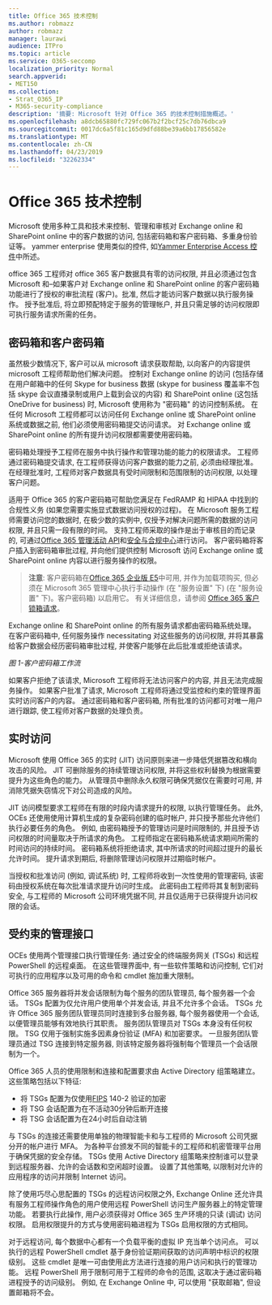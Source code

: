 ```yaml
---
title: Office 365 技术控制
ms.author: robmazz
author: robmazz
manager: laurawi
audience: ITPro
ms.topic: article
ms.service: O365-seccomp
localization_priority: Normal
search.appverid:
- MET150
ms.collection:
- Strat_O365_IP
- M365-security-compliance
description: '摘要: Microsoft 针对 Office 365 的技术控制措施概述。'
ms.openlocfilehash: a8dcb65880fc729fc067b2f2bcf25c7db76dbca9
ms.sourcegitcommit: 0017dc6a5f81c165d9dfd88be39a6bb17856582e
ms.translationtype: MT
ms.contentlocale: zh-CN
ms.lasthandoff: 04/23/2019
ms.locfileid: "32262334"
---
```

# <a name="office-365-technology-controls"></a>Office 365 技术控制 

Microsoft 使用多种工具和技术来控制、管理和审核对 Exchange online 和 SharePoint online 中的客户数据的访问, 包括密码箱和客户密码箱、多重身份验证等。 yammer enterprise 使用类似的控件, 如[Yammer Enterprise Access 控件](office-365-yammer-enterprise-access-controls.md)中所述。

office 365 工程师对 office 365 客户数据具有零的访问权限, 并且必须通过包含 Microsoft 和–如果客户对 Exchange online 和 SharePoint online 的客户密码箱功能进行了授权的审批流程 (客户)。批准, 然后才能访问客户数据以执行服务操作。 授予批准后, 将立即预配特定于服务的管理帐户, 并且只需足够的访问权限即可执行服务请求所需的任务。

## <a name="lockbox-and-customer-lockbox"></a>密码箱和客户密码箱
虽然极少数情况下, 客户可以从 microsoft 请求获取帮助, 以向客户的内容提供 microsoft 工程师帮助他们解决问题。 控制对 Exchange online 的访问 (包括存储在用户邮箱中的任何 Skype for business 数据 (skype for business 覆盖率不包括 skype 会议直播录制或用户上载到会议的内容) 和 SharePoint online (这包括 OneDrive for business) 时, Microsoft 使用称为 "密码箱" 的访问控制系统。 在任何 Microsoft 工程师都可以访问任何 Exchange online 或 SharePoint online 系统或数据之前, 他们必须使用密码箱提交访问请求。 对 Exchange online 或 SharePoint online 的所有提升访问权限都需要使用密码箱。

密码箱处理授予工程师在服务中执行操作和管理功能的能力的权限请求。 工程师通过密码箱提交请求, 在工程师获得访问客户数据的能力之前, 必须由经理批准。 在经理批准时, 工程师对客户数据具有受时间限制和范围限制的访问权限, 以处理客户问题。

适用于 Office 365 的客户密码箱可帮助您满足在 FedRAMP 和 HIPAA 中找到的合规性义务 (如果您需要实施显式数据访问授权的过程)。 在 Microsoft 服务工程师需要访问您的数据时, 在极少数的实例中, 仅授予对解决问题所需的数据的访问权限, 并且只需一段有限的时间。 支持工程师采取的操作是出于审核目的而记录的, 可通过[Office 365 管理活动 API](https://msdn.microsoft.com/library/office/dn707383.aspx)和[安全与合规中心](http://protection.office.com/)进行访问。 客户密码箱将客户插入到密码箱审批过程, 并向他们提供控制 Microsoft 访问 Exchange online 或 SharePoint online 内容以进行服务操作的权限。

>**注意**: 客户密码箱在[Office 365 企业版 E5](https://products.office.com/business/office-365-enterprise-e5-business-software)中可用, 并作为加载项购买, 但必须在 Microsoft 365 管理中心执行手动操作 (在 "服务设置" 下) (在 "服务设置" 下)。客户密码箱) 以启用它。 有关详细信息，请参阅 [Office 365 客户锁箱请求](https://support.office.com/article/Office-365-Customer-Lockbox-Requests-36f9cdd1-e64c-421b-a7e4-4a54d16440a2)。

Exchange online 和 SharePoint online 的所有服务请求都由密码箱系统处理。 在客户密码箱中, 任何服务操作 necessitating 对这些服务的访问权限, 并将其暴露给客户数据会经历密码箱审批过程, 并使客户能够在此后批准或拒绝该请求。
 
*图 1-客户密码箱工作流*

如果客户拒绝了该请求, Microsoft 工程师将无法访问客户的内容, 并且无法完成服务操作。 如果客户批准了请求, Microsoft 工程师将通过受监控和约束的管理界面实时访问客户的内容。 通过密码箱和客户密码箱, 所有批准的访问都可对唯一用户进行跟踪, 使工程师对客户数据的处理负责。

## <a name="just-in-time-access"></a>实时访问
Microsoft 使用 Office 365 的实时 (JIT) 访问原则来进一步降低凭据篡改和横向攻击的风险。 JIT 可删除服务的持续管理访问权限, 并将这些权利替换为根据需要提升为这些角色的能力。 从管理员中删除永久权限可确保凭据仅在需要时可用, 并消除凭据失窃情况下对公司造成的风险。

JIT 访问模型要求工程师在有限的时段内请求提升的权限, 以执行管理任务。 此外, OCEs 还使用使用计算机生成的复杂密码创建的临时帐户, 并只授予那些允许他们执行必要任务的角色。 例如, 由密码箱授予的管理访问是时间限制的, 并且授予访问权限的时间量取决于所请求的角色。 工程师指定在密码箱系统请求期间所需的时间访问的持续时间。 密码箱系统将拒绝请求, 其中所请求的时间超过提升的最长允许时间。 提升请求到期后, 将删除管理访问权限并过期临时帐户。

当授权和批准访问 (例如, 调试系统) 时, 工程师将收到一次性使用的管理密码, 该密码由授权系统在每次批准请求提升访问时生成。 此密码由工程师将其复制到密码安全, 与工程师的 Microsoft 公司环境凭据不同, 并且仅适用于已获得提升访问权限的会话。

## <a name="constrained-management-interfaces"></a>受约束的管理接口
OCEs 使用两个管理接口执行管理任务: 通过安全的终端服务网关 (TSGs) 和远程 PowerShell 的远程桌面。 在这些管理界面中, 有一些软件策略和访问控制, 它们对可执行的应用程序以及可用的命令和 cmdlet 施加重大限制。 

Office 365 服务器将并发会话限制为每个服务的团队管理员, 每个服务器一个会话。 TSGs 配置为仅允许用户使用单个并发会话, 并且不允许多个会话。 TSGs 允许 Office 365 服务团队管理员同时连接到多台服务器, 每个服务器使用一个会话, 以便管理员能够有效地执行其职责。 服务团队管理员对 TSGs 本身没有任何权限。 TSG 仅用于强制实施多因素身份验证 (MFA) 和加密要求。 一旦服务团队管理员通过 TSG 连接到特定服务器, 则该特定服务器将强制每个管理员一个会话限制为一个。

Office 365 人员的使用限制和连接和配置要求由 Active Directory 组策略建立。 这些策略包括以下特征:
- 将 TSGs 配置为仅使用[FIPS](https://www.microsoft.com/en-us/TrustCenter/Compliance/FIPS) 140-2 验证的加密
- 将 TSG 会话配置为在不活动30分钟后断开连接
- 将 TSG 会话配置为在24小时后自动注销

与 TSGs 的连接还需要使用单独的物理智能卡和与工程师的 Microsoft 公司凭据分开的帐户进行 MFA。 为各种平台颁发不同的智能卡的工程师和机密管理平台用于确保凭据的安全存储。 TSGs 使用 Active Directory 组策略来控制谁可以登录到远程服务器、允许的会话数和空闲超时设置。 设置了其他策略, 以限制对允许的应用程序的访问并限制 Internet 访问。

除了使用巧尽心思配置的 TSGs 的远程访问权限之外, Exchange Online 还允许具有服务工程师操作角色的用户使用远程 PowerShell 访问生产服务器上的特定管理功能。 若要执行此操作, 用户必须获得对 Office 365 生产环境的只读 (调试) 访问权限。 启用权限提升的方式与使用密码箱进程为 TSGs 启用权限的方式相同。

对于远程访问, 每个数据中心都有一个负载平衡的虚拟 IP 充当单个访问点。 可以执行的远程 PowerShell cmdlet 基于身份验证期间获取的访问声明中标识的权限级别。 这些 cmdlet 是唯一可由使用此方法进行连接的用户访问和执行的管理功能。 远程 PowerShell 用于限制可用于工程师的命令的范围, 这取决于通过密码箱进程授予的访问级别。 例如, 在 Exchange Online 中, 可以使用 "获取邮箱", 但设置邮箱将不会。
